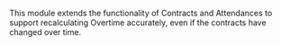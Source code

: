 This module extends the functionality of Contracts and Attendances to support
recalculating Overtime accurately, even if the contracts have changed over time.